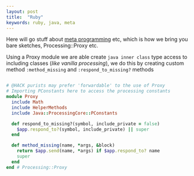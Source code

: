 ```yaml
---
layout: post
title:  "Ruby"
keywords: ruby, java, meta
---
```

Here will go stuff about [meta programming][meta] etc, which is how we bring you bare sketches, Processing::Proxy etc.

Using a Proxy module we are able create `java inner class` type access to including classes (_like vanilla processing_), we do this by creating custom method `:method_missing` and `:respond_to_missing?` methods

```ruby

# @HACK purists may prefer 'forwardable' to the use of Proxy
# Importing PConstants here to access the processing constants
module Proxy
  include Math
  include HelperMethods
  include Java::ProcessingCore::PConstants

  def respond_to_missing?(symbol, include_private = false)
    $app.respond_to?(symbol, include_private) || super
  end

  def method_missing(name, *args, &block)
    return $app.send(name, *args) if $app.respond_to? name
    super
  end
end # Processing::Proxy
```

[meta]:https://www.toptal.com/ruby/ruby-metaprogramming-cooler-than-it-sounds
